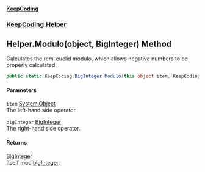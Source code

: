 #### [KeepCoding](index.md 'index')
### [KeepCoding](KeepCoding.md 'KeepCoding').[Helper](Helper.md 'KeepCoding.Helper')
## Helper.Modulo(object, BigInteger) Method
Calculates the rem-euclid modulo, which allows negative numbers to be properly calculated.  
```csharp
public static KeepCoding.BigInteger Modulo(this object item, KeepCoding.BigInteger bigInteger);
```
#### Parameters
<a name='KeepCoding_Helper_Modulo(object_KeepCoding_BigInteger)_item'></a>
`item` [System.Object](https://docs.microsoft.com/en-us/dotnet/api/System.Object 'System.Object')  
The left-hand side operator.
  
<a name='KeepCoding_Helper_Modulo(object_KeepCoding_BigInteger)_bigInteger'></a>
`bigInteger` [BigInteger](BigInteger.md 'KeepCoding.BigInteger')  
The right-hand side operator.
  
#### Returns
[BigInteger](BigInteger.md 'KeepCoding.BigInteger')  
Itself mod [bigInteger](Helper_Modulo_6PzYcsQvR5TNfLIju4ILxg.md#KeepCoding_Helper_Modulo(object_KeepCoding_BigInteger)_bigInteger 'KeepCoding.Helper.Modulo(object, KeepCoding.BigInteger).bigInteger').
